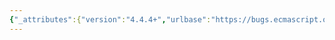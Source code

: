 ```yaml
---
{"_attributes":{"version":"4.4.4+","urlbase":"https://bugs.ecmascript.org/","maintainer":"dherman@mozilla.com"},"bug":{"bug_id":3173,"creation_ts":"2014-08-30 06:26:00 -0700","short_desc":"12.14.5.3 IteratorDestructuringAssignmentEvaluation: Unreachable step 5 for AssignmentRestElement","delta_ts":"2014-10-14 15:17:51 -0700","product":"Draft for 6th Edition","component":"technical issue","version":"Rev 27: August 24, 2014 Draft","rep_platform":"All","op_sys":"All","bug_status":"RESOLVED","resolution":"FIXED","priority":"Normal","bug_severity":"normal","everconfirmed":true,"reporter":{"uid":"andrebargull","name":"André Bargull"},"assigned_to":{"uid":"allen","name":"Allen Wirfs-Brock"},"long_desc":[{"commentid":10034,"comment_count":0,"who":{"uid":"andrebargull","name":"André Bargull"},"bug_when":"2014-08-30 06:26:37 -0700","thetext":"12.14.5.3 Runtime Semantics: IteratorDestructuringAssignmentEvaluation \n\nStep 5 for AssignmentRestElement can never be reached due to previous early error restrictions to disallow code like `[...[a]] = [[]]`, cf. 12.14.5.1 DestructuringAssignmentTarget in AssignmentRestElement needs to be a valid simple assignment target."},{"commentid":10108,"comment_count":1,"who":{"uid":"allen","name":"Allen Wirfs-Brock"},"bug_when":"2014-09-01 09:51:15 -0700","thetext":"fixed in rev28 editor's draft"},{"commentid":10424,"comment_count":2,"who":{"uid":"allen","name":"Allen Wirfs-Brock"},"bug_when":"2014-10-14 15:17:51 -0700","thetext":"fixed in rev28"}]}}
---
```

